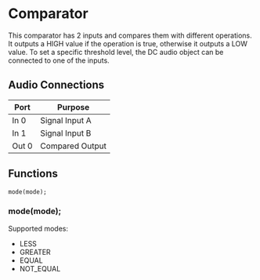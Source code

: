 # Comparator
This comparator has 2 inputs and compares them with different operations. It outputs a HIGH value if the operation is true, otherwise it outputs a LOW value. To set a specific threshold level, the DC audio object can be connected to one of the inputs.

## Audio Connections

| Port  | Purpose |
| ----- | ------- |
| In 0  | Signal Input A  |
| In 1  | Signal Input B  |
| Out 0  | Compared Output  |

## Functions
``mode(mode);``
### **mode**(mode);

Supported modes:
* LESS
* GREATER
* EQUAL
* NOT_EQUAL

